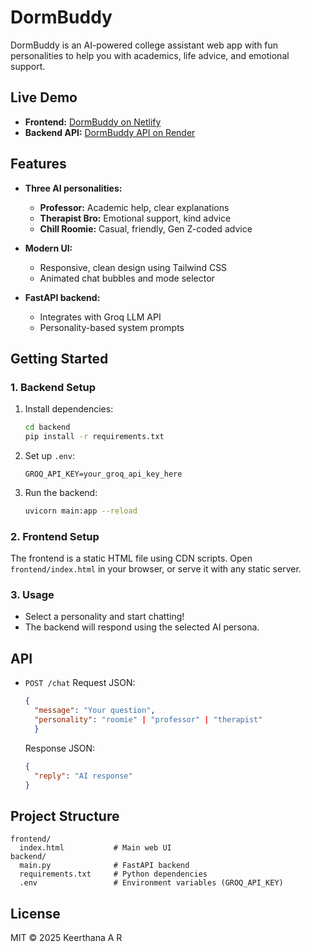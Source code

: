 # DormBuddy

DormBuddy is an AI-powered college assistant web app with fun personalities to help you with academics, life advice, and emotional support.

## Live Demo

- **Frontend:** [DormBuddy on Netlify](https://your-netlify-site.netlify.app)
- **Backend API:** [DormBuddy API on Render](https://your-render-backend-url.onrender.com)

## Features

- **Three AI personalities:**
  - **Professor:** Academic help, clear explanations
  - **Therapist Bro:** Emotional support, kind advice
  - **Chill Roomie:** Casual, friendly, Gen Z-coded advice

- **Modern UI:**
  - Responsive, clean design using Tailwind CSS
  - Animated chat bubbles and mode selector

- **FastAPI backend:**
  - Integrates with Groq LLM API
  - Personality-based system prompts

## Getting Started

### 1. Backend Setup

1. Install dependencies:
    ```sh
    cd backend
    pip install -r requirements.txt
    ```

2. Set up `.env`:
    ```
    GROQ_API_KEY=your_groq_api_key_here
    ```
3. Run the backend:
    ```sh
    uvicorn main:app --reload
    ```

### 2. Frontend Setup

The frontend is a static HTML file using CDN scripts.
Open `frontend/index.html` in your browser, or serve it with any static server.

### 3. Usage

- Select a personality and start chatting!
- The backend will respond using the selected AI persona.

## API

- `POST /chat`
  Request JSON:
  ```json
  {
    "message": "Your question",
    "personality": "roomie" | "professor" | "therapist"
    }
  ```
  Response JSON:
  ```json
  {
    "reply": "AI response"
  }
  ```

## Project Structure

```
frontend/
  index.html           # Main web UI
backend/
  main.py              # FastAPI backend
  requirements.txt     # Python dependencies
  .env                 # Environment variables (GROQ_API_KEY)
```


## License

MIT © 2025 Keerthana A R